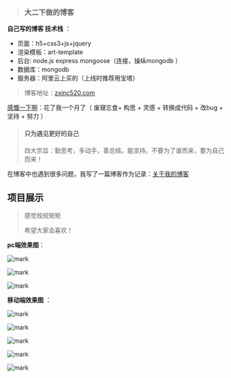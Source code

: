 > ### 大二下做的博客



**自己写的博客 技术栈** ： 

- 页面：h5+css3+js+jquery 
- 渲染模板：art-template
- 后台: node.js express mongoose（连接，操纵mongodb ）
- 数据库：mongodb 
- 服务器：阿里云上买的（上线时推荐用宝塔）



> 博客地址：[zxinc520.com](http://zxinc520.com/)  



<u>感慨一下啊</u>：花了我一个月了（ 废寝忘食+ 构思 + 灵感 + 转换成代码 + 改bug + 坚持 + 努力 ）



> #### 只为遇见更好的自己
>
> 四大宗旨：勤思考，多动手，善总结，能坚持。不要为了谁而来，要为自己而来！



在博客中也遇到很多问题，我写了一篇博客作为记录：[关于我的博客](http://zxinc520.com/lcj/%225c8f5aa1c2816d0b1c5ff197%22) 



## 项目展示

> 感觉规规矩矩
>
> 希望大家会喜欢！



**pc端效果图**： 

![mark](http://static.zxinc520.com/blog/20190921/XtiOFNMSOh7t.png?imageslim)



![mark](http://static.zxinc520.com/blog/20190921/k5OKxk85XecR.png?imageslim)



![mark](http://static.zxinc520.com/blog/20190921/jVJcLOLJrgcU.png?imageslim)

**移动端效果图** ：

![mark](http://static.zxinc520.com/blog/20190921/jX0mwEjf7QQA.png?imageslim)

![mark](http://static.zxinc520.com/blog/20190921/7S5QaFz3bVst.png?imageslim)

![mark](http://static.zxinc520.com/blog/20190921/Fj8OCmcoGrct.png?imageslim)



![mark](http://static.zxinc520.com/blog/20190921/5d8ViOEIwlmv.png?imageslim)

![mark](http://static.zxinc520.com/blog/20190921/DivQ8DH1p02D.png?imageslim)

